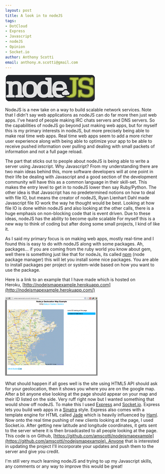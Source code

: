 ```yaml
--- 
layout: post
title: A look in to nodeJS
tags: 
- DotCloud
- Express
- Javascript
- nodeJS
- Opinion
- Socket.io
author: Anthony Scotti
email: anthony.m.scotti@gmail.com
---
```


![NodeJS Logo](/images/logo/node_js_logo.jpg)

NodeJS is a new take on a way to build scalable network services. Note that I didn't say web applications as nodeJS can do far more then just web apps. I've heard of people making IRC chats servers and DNS servers. So the capabilities of nodeJS go beyond just making web apps, but for myself this is my primary interests in nodeJS, but more precisely being able to make real time web apps. Real time web apps seem to add a more richer user experience along with being able to optimize your app to be able to receive pushed information over pulling and dealing with small packets of information and not a full page reload.

The part that sticks out to people about nodeJS is being able to write a server using Javascript. Why Javascript? From my understanding there are two main ideas behind this, more software developers will at one point in their life be dealing with Javascript and a good section of the development community will have this as a common language in their skill-set. This makes the entry level to get in to nodeJS lower then say Ruby/Python. The other idea is that Javascript has no predetermined notions on how to deal with file IO, but means the creator of nodeJS, Ryan Lienhart Dahl made Javascript file IO work the way he thought would be best. Looking at how file IO is done within nodeJS and also looking at the other calls, there is a huge emphasis on non-blocking code that is event driven. Due to these ideas, nodeJS has the ability to become quite scalable For myself this is a new way to think of coding but after doing some small projects, I kind of like it.

As I said my primary focus is on making web apps, mostly real-time and I found this is easy to do with nodeJS along with some packages. Ah, packages... if you are coming from the ruby world you know about gem, well there is something just like that for nodeJs, its called [npm](http://npmjs.org/) (node package manager) this will let you install some nice packages. You are able to install packages per project or system-wide based on how you want to use the package.

Here is a link to an example that I have made which is hosted on Heroku, [http://nodejsmapexample.herokuapp.com](http://nodejsmapexample.herokuapp.com/)

[![Screen Shot](/images/Screen-shot-2011-06-28-at-10.58.15-AM-300x256.png)](/images/Screen-shot-2011-06-28-at-10.58.15-AM.png)

What should happen if all goes well is the site using HTML5 API should ask for your geolocation, then it shows you where you are on the google map. After a bit anyone else looking at the page should appear on your map and their ID listed on the side. Very ruff right now but I wanted something that would show off nodeJS. To make this I used [Express](http://expressjs.com/) and [Socket.io](http://socket.io/). Express lets you build web apps in a [Sinatra](http://www.sinatrarb.com/) style. Express also comes with a template engine for HTML called [Jade](http://jade-lang.com/) which is heavily influenced by [Haml](http://haml-lang.com/). Now onto the real time pushing of new clients looking at the page, I used Socket.io. After getting new latitude and longitude coordinates, it gets sent to the server where it is then broadcasted to all people looking at the page. This code is on Github, [https://github.com/amscotti/nodejsmapexample](https://github.com/amscotti/nodejsmapexample). Anyone that is interested in updating the project I'll incorporate your updates and push them to the server and give you credit.

I'm still very much learning nodeJS and trying to up my Javascript skills, any comments or any way to improve this would be great!
